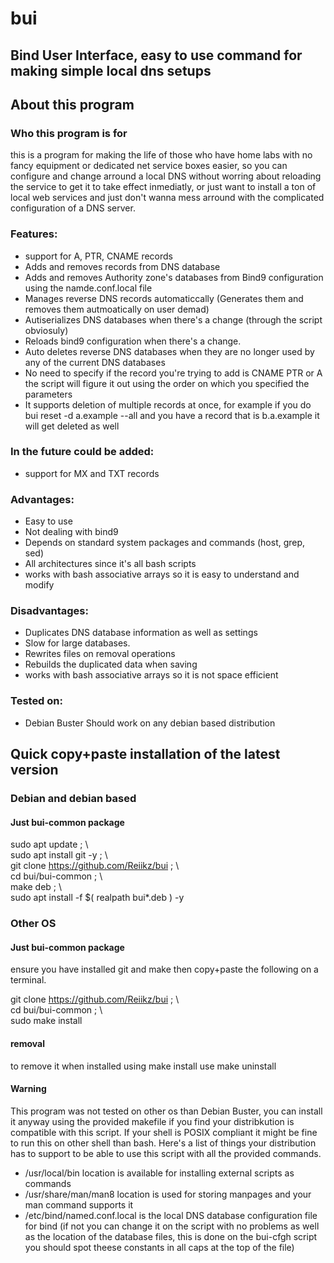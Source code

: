 # bui
## Bind User Interface, easy to use command for making simple local dns setups

## About this program

### Who this program is for
this is a program for making the life of those who have home labs with no fancy equipment or dedicated net service boxes easier, so you can configure and change arround a local DNS without worring about reloading the service to get it to take effect inmediatly, or just want to install a ton of local web services and just don't wanna mess arround with the complicated configuration of a DNS server.

### Features:
- support for A, PTR, CNAME records
- Adds and removes records from DNS database
- Adds and removes Authority zone's databases from Bind9 configuration using the namde.conf.local file
- Manages reverse DNS records automaticcally (Generates them and removes them autmoatically on user demad)
- Autiserializes DNS databases when there's a change (through the script obviosuly)
- Reloads bind9 configuration when there's a change.
- Auto deletes reverse DNS databases when they are no longer used by any of the current DNS databases
- No need to specify if the record you're trying to add is CNAME PTR or A the script will figure it out using the order on which you specified the parameters
- It supports deletion of multiple records at once, for example if you do bui reset -d a.example --all and you have a record that is b.a.example it will get deleted as well

### In the future could be added:
- support for MX and TXT records

### Advantages:
- Easy to use
- Not dealing with bind9
- Depends on standard system packages and commands (host, grep, sed)
- All architectures since it's all bash scripts
- works with bash associative arrays so it is easy to understand and modify

### Disadvantages:
- Duplicates DNS database information as well as settings
- Slow for large databases.
- Rewrites files on removal operations
- Rebuilds the duplicated data when saving
- works with bash associative arrays so it is not space efficient


### Tested on:
- Debian Buster
Should work on any debian based distribution

## Quick copy+paste installation of the latest version

### Debian and debian based
#### Just bui-common package

sudo apt update ; \\\
sudo apt install git -y ; \\\
git clone https://github.com/Reiikz/bui ; \\\
cd bui/bui-common ; \\\
make deb ; \\\
sudo apt install -f $( realpath bui*.deb ) -y

### Other OS
#### Just bui-common package

ensure you have installed git and make then copy+paste the following on a terminal.



git clone https://github.com/Reiikz/bui ; \\\
cd bui/bui-common ; \\\
sudo make install 

#### removal
to remove it when installed using make install use make uninstall

#### Warning
This program was not tested on other os than Debian Buster, you can install it anyway using the
provided makefile if you find your distribkution is compatible with this script.
If your shell is POSIX compliant it might be fine to run this on other shell than bash.
Here's a list of things your distribution has to support to be able to use this script with all the provided commands.
- /usr/local/bin location is available for installing external scripts as commands
- /usr/share/man/man8 location is used for storing manpages and your man command supports it
- /etc/bind/named.conf.local is the local DNS database configuration file for bind (if not you can change it on the script with no problems as well as the location of the database files, this is done on the bui-cfgh script you should spot theese constants in all caps at the top of the file)
